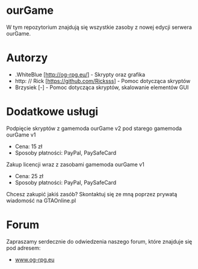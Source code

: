 # ourGame
W tym repozytorium znajdują się wszystkie zasoby z nowej edycji serwera ourGame.

# Autorzy
* .WhiteBlue [http://og-rpg.eu/] - Skrypty oraz grafika
* http: // Rick [https://github.com/Ricksss] - Pomoc dotycząca skryptów
* Brzysiek [-] - Pomoc dotycząca skryptów, skalowanie elementów GUI

# Dodatkowe usługi
Podpięcie skryptów z gamemoda ourGame v2 pod starego gamemoda ourGame v1
* Cena: 15 zł
* Sposoby płatności: PayPal, PaySafeCard

Zakup licencji wraz z zasobami gamemoda ourGame v1
* Cena: 25 zł
* Sposoby płatności: PayPal, PaySafeCard

Chcesz zakupić jakiś zasób? Skontaktuj się ze mną poprzez prywatą wiadomość na GTAOnline.pl

# Forum
Zapraszamy serdecznie do odwiedzenia naszego forum, które znajduje się pod adresem:
- www.og-rpg.eu
